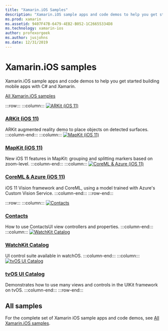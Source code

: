 ```yaml
---
title: "Xamarin.iOS Samples"
description: "Xamarin.iOS sample apps and code demos to help you get started building mobile apps with C# and Xamarin."
ms.prod: xamarin
ms.assetid: 9407F47B-6479-4EB2-B052-1C26655334D8
ms.technology: xamarin-ios
author: profexorgeek
ms.author: jusjohns
ms.date: 12/31/2019
---
```


# Xamarin.iOS samples

Xamarin.iOS sample apps and code demos to help you get started building mobile apps with C# and Xamarin.

[All Xamarin.iOS samples](/samples/browse/?products=xamarin&term=Xamarin.iOS)

:::row:::
      :::column:::
[![ARKit (iOS 11)](images/arkit.png)](/samples/xamarin/ios-samples/ios11-arkitplacingobjects/)

### [ARKit (iOS 11)](/samples/xamarin/ios-samples/ios11-arkitplacingobjects/)

ARKit augmented reality demo to place objects on detected surfaces.
    :::column-end:::
    :::column:::
[![MapKit (iOS 11)](images/mapkit.png)](/samples/xamarin/ios-samples/ios11-mapkitsample/)

### [MapKit (iOS 11)](/samples/xamarin/ios-samples/ios11-mapkitsample/)

New iOS 11 features in MapKit: grouping and splitting markers based on zoom-level.
    :::column-end:::
    :::column:::
[![CoreML & Azure (iOS 11)](images/coremlazure.png)](/samples/xamarin/ios-samples/ios11-coremlazuremodel/)

### [CoreML & Azure (iOS 11)](/samples/xamarin/ios-samples/ios11-coremlazuremodel/)

iOS 11 Vision framework and CoreML, using a model trained with Azure's Custom Vision Service.
    :::column-end:::
:::row-end:::

:::row:::
    :::column:::
[![Contacts](images/contacts.png)](/samples/xamarin/ios-samples/contacts)

### [Contacts](/samples/xamarin/ios-samples/contacts)

How to use ContactsUI view controllers and properties.
    :::column-end:::
    :::column:::
[![WatchKit Catalog](images/watchos.png)](/samples/xamarin/ios-samples/watchos-watchkitcatalog/)

### [WatchKit Catalog](/samples/xamarin/ios-samples/watchos-watchkitcatalog/)

UI control suite available in watchOS.
    :::column-end:::
    :::column:::
[![tvOS UI Catalog](images/tvosui.png)](/samples/xamarin/ios-samples/tvos-uicatalog/)

### [tvOS UI Catalog](/samples/xamarin/ios-samples/tvos-uicatalog/)

Demonstrates how to use many views and controls in the UIKit framework on tvOS.
    :::column-end:::
:::row-end:::

## All samples

For the complete set of Xamarin iOS sample apps and code demos, see [All Xamarin.iOS samples](/samples/browse/?products=xamarin&term=Xamarin.iOS).